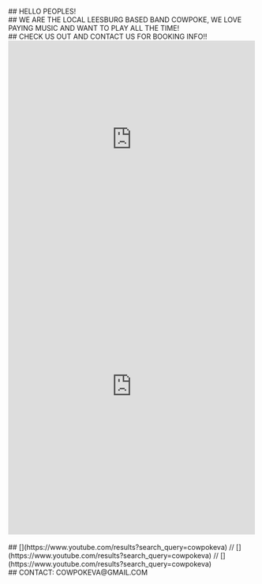 <br>
## HELLO PEOPLES!
<br>
## WE ARE THE LOCAL LEESBURG BASED BAND COWPOKE, WE LOVE PAYING MUSIC AND WANT TO PLAY ALL THE TIME!
<br>
## CHECK US OUT AND CONTACT US FOR BOOKING INFO!!
<br>

<div>
<iframe width="500" height="400" src="https://www.youtube.com/embed/eppiVEbUGgk" title="YouTube video player" frameborder="0" allow="accelerometer; autoplay; clipboard-write; encrypted-media; gyroscope; picture-in-picture" allowfullscreen></iframe> 

<iframe src="https://calendar.google.com/calendar/embed?height=600&amp;wkst=1&amp;bgcolor=%23ffffff&amp;ctz=America%2FNew_York&amp;src=Y293cG9rZXZhQGdtYWlsLmNvbQ&amp;color=%23039BE5&amp;showTitle=0&amp;showDate=1&amp;showPrint=0&amp;showTabs=0&amp;showCalendars=0" style="border-width:0" width="500" height="600" frameborder="0" scrolling="no"></iframe>
  </div>
 <br>
## [<i class="fab fa-youtube fa-lg"></i>](https://www.youtube.com/results?search_query=cowpokeva) // [<i class="fab fa-facebook ga-lg"></i>](https://www.youtube.com/results?search_query=cowpokeva) // [<i class="fab fa-instagram-square fa-lg"></i>](https://www.youtube.com/results?search_query=cowpokeva)
<br>
## CONTACT: COWPOKEVA@GMAIL.COM
